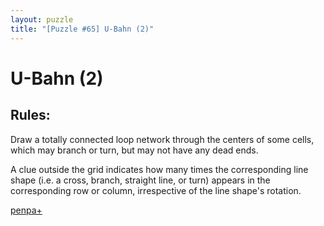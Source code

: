 ```yaml
---
layout: puzzle
title: "[Puzzle #65] U-Bahn (2)"
---
```


# U-Bahn (2)

## Rules:

Draw a totally connected loop network through the centers of some cells, which may branch or turn, but may not have any dead ends.

A clue outside the grid indicates how many times the corresponding line shape (i.e. a cross, branch, straight line, or turn) appears in the corresponding row or column, irrespective of the line shape's rotation. 

[penpa+](https://tinyurl.com/27y7o3uc)
